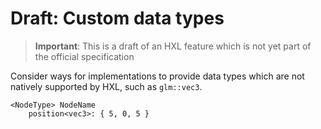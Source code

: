 # Draft: Custom data types

> **Important**:
> This is a draft of an HXL feature which is not yet part of the official specification

Consider ways for implementations to provide data types which are not
natively supported by HXL, such as ``glm::vec3``.

````text
<NodeType> NodeName
    position<vec3>: { 5, 0, 5 }
````

